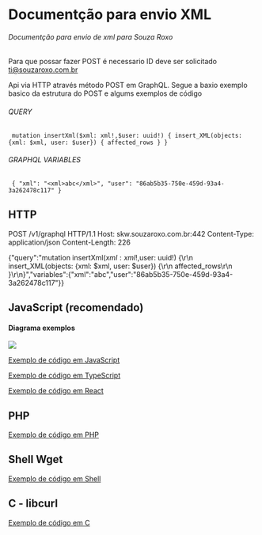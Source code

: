 # Documentção para envio XML

###### Documentção para envio de xml para Souza Roxo
###### 

Para que possar fazer POST é necessario ID deve ser solicitado ti@souzaroxo.com.br

Api via HTTP através método POST em GraphQL.
Segue a baxio exemplo basico da estrutura do POST e algums exemplos de código 

###### QUERY
`
mutation insertXml($xml: xml!,$user: uuid!) {
  insert_XML(objects: {xml: $xml, user: $user}) {
    affected_rows
  }
}`

###### GRAPHQL VARIABLES 
`
{
  "xml": "<xml>abc</xml>",
  "user": "86ab5b35-750e-459d-93a4-3a262478c117"
}`

## HTTP

POST /v1/graphql HTTP/1.1
Host: skw.souzaroxo.com.br:442
Content-Type: application/json
Content-Length: 226

{"query":"mutation insertXml($xml: xml!,$user: uuid!) {\r\n  insert_XML(objects: {xml: $xml, user: $user}) {\r\n    affected_rows\r\n  }\r\n}","variables":{"xml":"<xml>abc</xml>","user":"86ab5b35-750e-459d-93a4-3a262478c117"}}

## JavaScript (recomendado)

#### Diagrama exemplos 

<img src="https://raw.githubusercontent.com/Slender1808/xml-docs/main/diagrama-fluxo-js.svg" style="width: auto; max-height: 100vh !important;">

[Exemplo de código em JavaScript](https://github.com/Slender1808/xml-docs/blob/main/doc.js)

[Exemplo de código em TypeScript](https://github.com/Slender1808/xml-docs/blob/main/doc.ts)

[Exemplo de código em React](https://github.com/Slender1808/xml-docs/blob/main/doc.jsx)
  
## PHP

[Exemplo de código em PHP](https://github.com/Slender1808/xml-docs/blob/main/doc.php)

## Shell Wget

[Exemplo de código em Shell](https://github.com/Slender1808/xml-docs/blob/main/doc.sh)
   
## C - libcurl
 
 [Exemplo de código em C](https://github.com/Slender1808/xml-docs/blob/main/doc.cpp)
